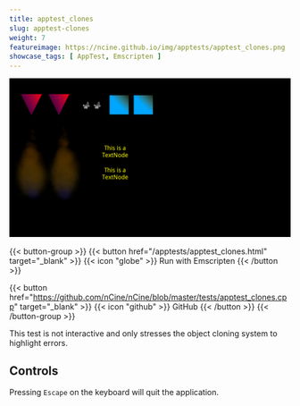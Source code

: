 ```yaml
---
title: apptest_clones
slug: apptest-clones
weight: 7
featureimage: https://ncine.github.io/img/apptests/apptest_clones.png
showcase_tags: [ AppTest, Emscripten ]
---
```


![apptest_clones](/img/apptests/apptest_clones.png)

{{< button-group >}}
{{< button href="/apptests/apptest_clones.html" target="_blank" >}}
{{< icon "globe" >}} Run with Emscripten
{{< /button >}}

{{< button href="https://github.com/nCine/nCine/blob/master/tests/apptest_clones.cpp" target="_blank" >}}
{{< icon "github" >}} GitHub
{{< /button >}}
{{< /button-group >}}

This test is not interactive and only stresses the object cloning system to highlight errors.

## Controls

Pressing `Escape` on the keyboard will quit the application.
